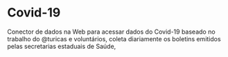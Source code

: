 # Covid-19
Conector de dados na Web para acessar dados do Covid-19 baseado no trabalho do  @turicas  e voluntários, coleta diariamente os boletins emitidos pelas secretarias estaduais de Saúde,
